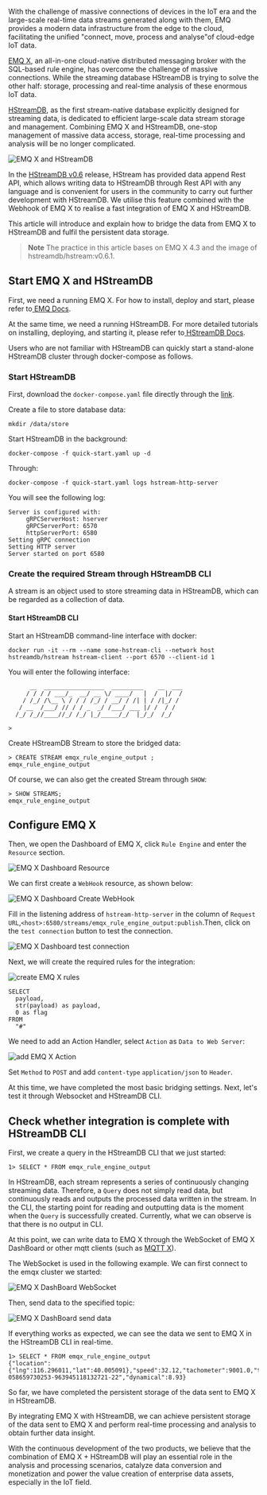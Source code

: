 With the challenge of massive connections of devices in the IoT era and the large-scale real-time data streams generated along with them, EMQ provides a modern data infrastructure from the edge to the cloud, facilitating the unified "connect, move, process and analyse"of cloud-edge IoT data.

[EMQ X](https://www.emqx.com/en/products/emqx), an all-in-one cloud-native distributed messaging broker with the SQL-based rule engine, has overcome the challenge of massive connections. While the streaming database HStreamDB is trying to solve the other half: storage, processing and real-time analysis of these enormous IoT data.

[HStreamDB](https://hstream.io/), as the first stream-native database explicitly designed for streaming data, is dedicated to efficient large-scale data stream storage and management. Combining EMQ X and HStreamDB, one-stop management of massive data access, storage, real-time processing and analysis will be no longer complicated.

![EMQ X and HStreamDB](https://static.emqx.net/images/fc0fe48820b6158dd404cd8757ff9658.png)

In the [HStreamDB v0.6](https://www.emqx.com/en/blog/hstreamdb-v-0-6-release-notes) release, HStream has provided data append Rest API, which allows writing data to HStreamDB through Rest API with any language and is convenient for users in the community to carry out further development with HStreamDB. We utilise this feature combined with the Webhook of EMQ X to realise a fast integration of EMQ X and HStreamDB.

This article will introduce and explain how to bridge the data from EMQ X to HStreamDB and fulfil the persistent data storage.

> **Note** The practice in this article bases on EMQ X 4.3 and the image of hstreamdb/hstream:v0.6.1.

## Start EMQ X and HStreamDB

First, we need a running EMQ X. For how to install, deploy and start, please refer to[ EMQ Docs](https://docs.emqx.io/en/broker/v4.3/getting-started/install.html).

At the same time, we need a running HStreamDB. For more detailed tutorials on installing, deploying, and starting it, please refer to[ HStreamDB Docs](https://hstream.io/docs/en/latest/start/quickstart-with-docker.html).

Users who are not familiar with HStreamDB can quickly start a stand-alone HStreamDB cluster through docker-compose as follows.

### Start HStreamDB

First, download the `docker-compose.yaml` file directly through the [link](https://raw.githubusercontent.com/hstreamdb/hstream/main/docker/quick-start.yaml).

Create a file to store database data:

```
mkdir /data/store
```

Start HStreamDB in the background:

```
docker-compose -f quick-start.yaml up -d
```

Through:

```
docker-compose -f quick-start.yaml logs hstream-http-server
```

You will see the following log:

```
Server is configured with: 
     gRPCServerHost: hserver 
     gRPCServerPort: 6570 
     httpServerPort: 6580 
Setting gRPC connection 
Setting HTTP server 
Server started on port 6580  
```

### Create the required Stream through HStreamDB CLI

A stream is an object used to store streaming data in HStreamDB, which can be regarded as a collection of data.

#### Start HStreamDB CLI

Start an HStreamDB command-line interface with docker:

```
docker run -it --rm --name some-hstream-cli --network host hstreamdb/hstream hstream-client --port 6570 --client-id 1
```

You will enter the following interface:

```
      __  _________________  _________    __  ___
     / / / / ___/_  __/ __ \/ ____/   |  /  |/  /
    / /_/ /\__ \ / / / /_/ / __/ / /| | / /|_/ /
   / __  /___/ // / / _  _/ /___/ ___ |/ /  / /
  /_/ /_//____//_/ /_/ |_/_____/_/  |_/_/  /_/

>
```

Create HStreamDB Stream to store the bridged data:

```
> CREATE STREAM emqx_rule_engine_output ; 
emqx_rule_engine_output 
```

Of course, we can also get the created Stream through `SHOW`:

```
> SHOW STREAMS; 
emqx_rule_engine_output
```

## Configure EMQ X

Then, we open the Dashboard of EMQ X, click `Rule Engine` and enter the `Resource` section.

![EMQ X Dashboard Resource](https://static.emqx.net/images/d110d6a38ba3a2ca0f238669d1d5a807.png) 

We can first create a `WebHook` resource, as shown below:

![EMQ X Dashboard Create WebHook](https://static.emqx.net/images/cfec5314f7b36d101d0cf963d2186bc2.png)

Fill in the listening address of `hstream-http-server` in the column of `Request URL`,`<host>:6580/streams/emqx_rule_engine_output:publish`.Then, click on the `test connection` button to test the connection.

![EMQ X Dashboard test connection](https://static.emqx.net/images/a811a5d1cfafa32a7102e0defeb9dc80.png)

Next, we will create the required rules for the integration:

![create EMQ X rules](https://static.emqx.net/images/41af650187256542b881bf345004d5d2.png) 


```
SELECT 
  payload,
  str(payload) as payload,
  0 as flag
FROM 
  "#"
```

We need to add an Action Handler, select `Action` as `Data to Web Server`:

![add EMQ X Action](https://static.emqx.net/images/f1434d7eeb1304842c18f9cda7e7c735.png) 

Set `Method` to `POST` and add `content-type` `application/json` to `Header`.

At this time, we have completed the most basic bridging settings. Next, let's test it through Websocket and HStreamDB CLI.

## Check whether integration is complete with HStreamDB CLI

First, we create a query in the HStreamDB CLI that we just started:

```
1> SELECT * FROM emqx_rule_engine_output 

```

In HStreamDB, each stream represents a series of continuously changing streaming data. Therefore, a `Query` does not simply read data, but continuously reads and outputs the processed data written in the stream. In the CLI, the starting point for reading and outputting data is the moment when the `Query` is successfully created. Currently, what we can observe is that there is no output in CLI.

At this point, we can write data to EMQ X through the WebSocket of EMQ X DashBoard or other mqtt clients (such as [MQTT X](https://mqttx.app)).

The WebSocket is used in the following example. We can first connect to the emqx cluster we started:

![EMQ X DashBoard WebSocket](https://static.emqx.net/images/9e26f3437c419c79caf834b57efb2c08.png)

Then, send data to the specified topic:

![EMQ X DashBoard send data](https://static.emqx.net/images/cf912f88b2f4f2b7705defc908261223.png) 

If everything works as expected, we can see the data we sent to EMQ X in the HStreamDB CLI in real-time.

```
1> SELECT * FROM emqx_rule_engine_output 
{"location":{"lng":116.296011,"lat":40.005091},"speed":32.12,"tachometer":9001.0,"ts":1563268202,"direction":198.33212,"id":"NXP-058659730253-963945118132721-22","dynamical":8.93} 
```

So far, we have completed the persistent storage of the data sent to EMQ X in HStreamDB.

By integrating EMQ X with HStreamDB, we can achieve persistent storage of the data sent to EMQ X and perform real-time processing and analysis to obtain further data insight. 

With the continuous development of the two products, we believe that the combination of EMQ X + HStreamDB will play an essential role in the analysis and processing scenarios, catalyze data conversion and monetization and power the value creation of enterprise data assets, especially in the IoT field.
